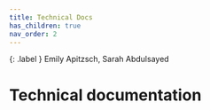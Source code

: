 ```yaml
---
title: Technical Docs
has_children: true
nav_order: 2
---
```


{: .label }
Emily Apitzsch, Sarah Abdulsayed

# Technical documentation
